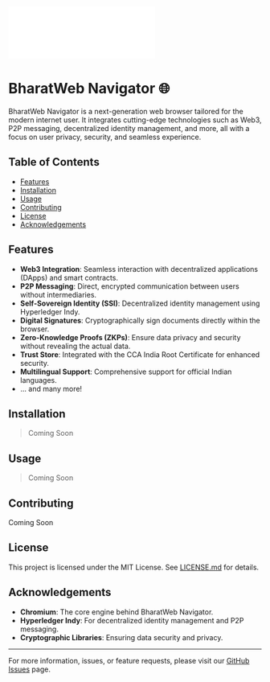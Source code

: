 ![BharatWeb Navigator](./docs/source/_static/Brave.svg)
# BharatWeb Navigator 🌐

BharatWeb Navigator is a next-generation web browser tailored for the modern internet user. It integrates cutting-edge technologies such as Web3, P2P messaging, decentralized identity management, and more, all with a focus on user privacy, security, and seamless experience.

## Table of Contents

- [Features](#features)
- [Installation](#installation)
- [Usage](#usage)
- [Contributing](#contributing)
- [License](#license)
- [Acknowledgements](#acknowledgements)

## Features

- **Web3 Integration**: Seamless interaction with decentralized applications (DApps) and smart contracts.
- **P2P Messaging**: Direct, encrypted communication between users without intermediaries.
- **Self-Sovereign Identity (SSI)**: Decentralized identity management using Hyperledger Indy.
- **Digital Signatures**: Cryptographically sign documents directly within the browser.
- **Zero-Knowledge Proofs (ZKPs)**: Ensure data privacy and security without revealing the actual data.
- **Trust Store**: Integrated with the CCA India Root Certificate for enhanced security.
- **Multilingual Support**: Comprehensive support for official Indian languages.
- ... and many more!

## Installation

> Coming Soon

## Usage

> Coming Soon

## Contributing

Coming Soon

## License

This project is licensed under the MIT License. See [LICENSE.md](LICENSE.md) for details.

## Acknowledgements

- **Chromium**: The core engine behind BharatWeb Navigator.
- **Hyperledger Indy**: For decentralized identity management and P2P messaging.
- **Cryptographic Libraries**: Ensuring data security and privacy.

---

For more information, issues, or feature requests, please visit our [GitHub Issues](https://github.com/Ajna-inc/BharatWEBNavigator/issues) page.

